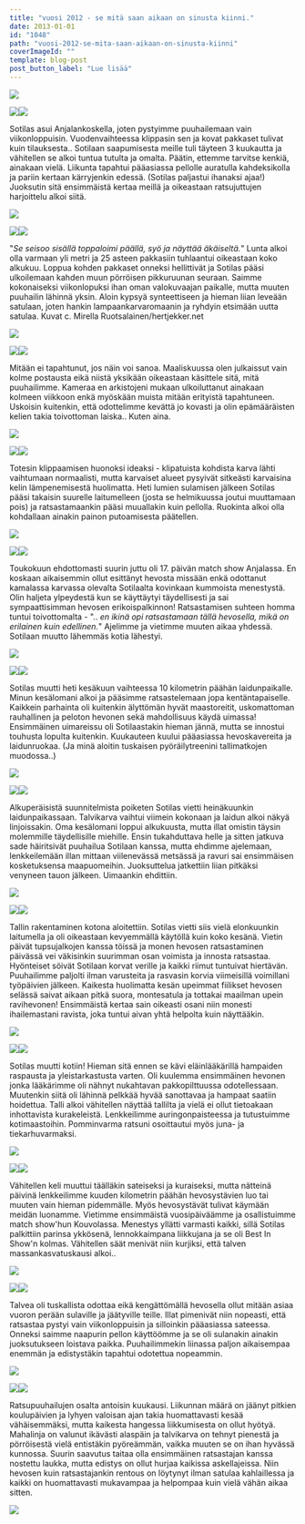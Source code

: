 ```yaml
---
title: "vuosi 2012 - se mitä saan aikaan on sinusta kiinni."
date: 2013-01-01
id: "1048"
path: "vuosi-2012-se-mita-saan-aikaan-on-sinusta-kiinni"
coverImageId: ""
template: blog-post
post_button_label: "Lue lisää"
---
```


[![](/images/tammikuu.jpg)](http://1.bp.blogspot.com/-NyqIfVZmo9k/UOBB1EarH_I/AAAAAAAAEds/_e107Yu2b3A/s1600/tammikuu.jpg)

[![](/images/IMG_3345.jpg)](http://1.bp.blogspot.com/-zMDhBoCbMls/UOGiX-DHnuI/AAAAAAAAEfw/5Yadx-14qIg/s1600/IMG_3345.jpg)[![](</images/S3+(6).jpg>)](<http://2.bp.blogspot.com/-2tHUswttr7Y/UOGicDtmzyI/AAAAAAAAEgI/cGtTYGUPjPY/s1600/S3+(6).jpg>)

Sotilas asui Anjalankoskella, joten pystyimme puuhailemaan vain viikonloppuisin. Vuodenvaihteessa klippasin sen ja kovat pakkaset tulivat kuin tilauksesta.. Sotilaan saapumisesta meille tuli täyteen 3 kuukautta ja vähitellen se alkoi tuntua tutulta ja omalta. Päätin, ettemme tarvitse kenkiä, ainakaan vielä. Liikunta tapahtui pääasiassa pellolle auratulla kahdeksikolla ja pariin kertaan kärryjenkin edessä. (Sotilas paljastui ihanaksi ajaa!) Juoksutin sitä ensimmäistä kertaa meillä ja oikeastaan ratsujuttujen harjoittelu alkoi siitä.

[![](/images/helmikuu.jpg)](http://1.bp.blogspot.com/-2cYSATlORdE/UOBBvOt0RpI/AAAAAAAAEcs/BJPDIZ3duF0/s1600/helmikuu.jpg)

[![](/images/unknown_soldier17.jpg)](http://1.bp.blogspot.com/-pOL8Qu6307g/UOGjEQr838I/AAAAAAAAEgg/qP1dNT9JhqE/s1600/unknown_soldier17.jpg)[![](/images/unknown_soldier_apex1.jpg)](http://1.bp.blogspot.com/-s-1gCpHYx94/UOGjGPpQE8I/AAAAAAAAEgo/WAhiN_eH6aw/s1600/unknown_soldier_apex1.jpg)

"_Se seisoo sisällä toppaloimi päällä, syö ja näyttää äkäiseltä._" Lunta alkoi olla varmaan yli metri ja 25 asteen pakkasiin tuhlaantui oikeastaan koko alkukuu. Loppua kohden pakkaset onneksi hellittivät ja Sotilas pääsi ulkoilemaan kahden muun pörröisen pikkuruunan seuraan. Saimme kokonaiseksi viikonlopuksi ihan oman valokuvaajan paikalle, mutta muuten puuhailin lähinnä yksin. Aloin kypsyä synteettiseen ja hieman liian leveään satulaan, joten hankin lampaankarvaromaanin ja ryhdyin etsimään uutta satulaa. Kuvat c. Mirella Ruotsalainen/hertjekker.net

[![](/images/maaliskuu.jpg)](http://3.bp.blogspot.com/-WcqgJble1Yg/UOBByvAFqVI/AAAAAAAAEdU/piT784YJxwo/s1600/maaliskuu.jpg)

[![](/images/IMG_4795.jpg)](http://1.bp.blogspot.com/-2AAwQfeSb50/UOL_rmnMa3I/AAAAAAAAEnc/ootNvk1DKBM/s1600/IMG_4795.jpg)[![](/images/IMG_4775.jpg)](http://3.bp.blogspot.com/-rv0VAPdF8uE/UOL_oCPhoBI/AAAAAAAAEnU/_Jy6EPtEGZg/s1600/IMG_4775.jpg)

Mitään ei tapahtunut, jos näin voi sanoa. Maaliskuussa olen julkaissut vain kolme postausta eikä niistä yksikään oikeastaan käsittele sitä, mitä puuhailimme. Kameraa en arkistojeni mukaan ulkoiluttanut ainakaan kolmeen viikkoon enkä myöskään muista mitään erityistä tapahtuneen. Uskoisin kuitenkin, että odottelimme kevättä jo kovasti ja olin epämääräisten kelien takia toivottoman laiska.. Kuten aina.

[![](/images/huhtikuu.jpg)](http://3.bp.blogspot.com/-NdSeiiLFkdw/UOBBv76hL7I/AAAAAAAAEc0/_lz5_4sVcjA/s1600/huhtikuu.jpg)

[![](/images/IMG_8952.jpg)](http://4.bp.blogspot.com/-EqSwXW3xHDY/UOGkGErKeYI/AAAAAAAAEg8/1UcozF51thk/s1600/IMG_8952.jpg)[![](/images/IMG_8795.jpg)](http://1.bp.blogspot.com/-vKPygv4Gr9U/UOGkE9bjKXI/AAAAAAAAEg0/qoWdh_OCaLE/s1600/IMG_8795.jpg)

Totesin klippaamisen huonoksi ideaksi - klipatuista kohdista karva lähti vaihtumaan normaalisti, mutta karvaiset alueet pysyivät sitkeästi karvaisina kelin lämpenemisestä huolimatta. Heti lumien sulamisen jälkeen Sotilas pääsi takaisin suurelle laitumelleen (josta se helmikuussa joutui muuttamaan pois) ja ratsastamaankin pääsi muuallakin kuin pellolla. Ruokinta alkoi olla kohdallaan ainakin painon putoamisesta päätellen.

[![](/images/toukokuu.jpg)](http://4.bp.blogspot.com/-388MR0tMrTo/UOBB1oOfSNI/AAAAAAAAEd0/Bl9v7yeGwE0/s1600/toukokuu.jpg)

[![](/images/IMG_0312.jpg)](http://1.bp.blogspot.com/-YX-1kpUFiok/UOL-CkSmNYI/AAAAAAAAEk4/71DknFV5OH8/s1600/IMG_0312.jpg)[![](/images/IMG_9765.jpg)](http://4.bp.blogspot.com/-uOxeowU5e_4/UOL-KHimUXI/AAAAAAAAElY/kIG4A9O5ko4/s1600/IMG_9765.jpg)

Toukokuun ehdottomasti suurin juttu oli 17. päivän match show Anjalassa. En koskaan aikaisemmin ollut esittänyt hevosta missään enkä odottanut kamalassa karvassa olevalta Sotilaalta kovinkaan kummoista menestystä. Olin haljeta ylpeydestä kun se käyttäytyi täydellisesti ja sai sympaattisimman hevosen erikoispalkinnon! Ratsastamisen suhteen homma tuntui toivottomalta - ".. _en ikinä opi ratsastamaan tällä hevosella, mikä on erilainen kuin edellinen._" Ajelimme ja vietimme muuten aikaa yhdessä. Sotilaan muutto lähemmäs kotia lähestyi.

[![](/images/kesakuu.jpg)](http://1.bp.blogspot.com/-4q5ZXkjNxPE/UOBBxZmv6QI/AAAAAAAAEdE/-jiISi9_5eA/s1600/kesakuu.jpg)

[![](/images/IMG_1893.jpg)](http://1.bp.blogspot.com/-qh2k5xlSLV0/UOL-F9q61RI/AAAAAAAAElI/uFMvMmAAmio/s1600/IMG_1893.jpg)[![](/images/IMG_0711.jpg)](http://2.bp.blogspot.com/-Yrfzl0hEHh8/UOL-Efcl7-I/AAAAAAAAElA/8uOkJKND65w/s1600/IMG_0711.jpg)

Sotilas muutti heti kesäkuun vaihteessa 10 kilometrin päähän laidunpaikalle. Minun kesälomani alkoi ja pääsimme ratsastelemaan jopa kentäntapaiselle. Kaikkein parhainta oli kuitenkin älyttömän hyvät maastoreitit, uskomattoman rauhallinen ja peloton hevonen sekä mahdollisuus käydä uimassa! Ensimmäinen uimareissu oli Sotilaastakin hieman jännä, mutta se innostui touhusta lopulta kuitenkin. Kuukauteen kuului pääasiassa hevoskavereita ja laidunruokaa. (Ja minä aloitin tuskaisen pyöräilytreenini tallimatkojen muodossa..)

[![](/images/heinakuu.jpg)](http://2.bp.blogspot.com/--LnEmIQA4eQ/UOBBuef-udI/AAAAAAAAEck/_AaJKqrsVwY/s1600/heinakuu.jpg)

[![](/images/IMG_6432.jpg)](http://4.bp.blogspot.com/-7gl4rCfbgvM/UOMEq__O5BI/AAAAAAAAEqk/6BdsTdIYpzk/s1600/IMG_6432.jpg)[![](/images/IMG_7429.jpg)](http://4.bp.blogspot.com/-t92KmaFViuM/UOMEsTgNKYI/AAAAAAAAEqs/qnfF7u3cHMw/s1600/IMG_7429.jpg)

Alkuperäisistä suunnitelmista poiketen Sotilas vietti heinäkuunkin laidunpaikassaan. Talvikarva vaihtui viimein kokonaan ja laidun alkoi näkyä linjoissakin. Oma kesälomani loppui alkukuusta, mutta illat omistin täysin molemmille täydellisille miehille. Ensin tukahduttava helle ja sitten jatkuva sade häiritsivät puuhailua Sotilaan kanssa, mutta ehdimme ajelemaan, lenkkeilemään illan mittaan viilenevässä metsässä ja ravuri sai ensimmäisen kosketuksensa maapuomeihin. Juoksuttelua jatkettiin liian pitkäksi venyneen tauon jälkeen. Uimaankin ehdittiin.

[![](/images/elokuu.jpg)](http://4.bp.blogspot.com/-neAmWbs77cI/UOBBtSyE4lI/AAAAAAAAEcg/Pgzp4fYBB4w/s1600/elokuu.jpg)

[![](/images/IMG_2886.jpg)](http://2.bp.blogspot.com/-ksX2YV6WwQc/UOMDklB2IxI/AAAAAAAAEqY/Sc9dbk6BxCs/s1600/IMG_2886.jpg)[![](/images/IMG_8916.jpg)](http://3.bp.blogspot.com/-LlT4mFA4SWU/UOMDGNvD0HI/AAAAAAAAEp4/ZpMsgfmP6pM/s1600/IMG_8916.jpg)

Tallin rakentaminen kotona aloitettiin. Sotilas vietti siis vielä elonkuunkin laitumella ja oli oikeastaan kevyemmällä käytöllä kuin koko kesänä. Vietin päivät tupsujalkojen kanssa töissä ja monen hevosen ratsastaminen päivässä vei väkisinkin suurimman osan voimista ja innosta ratsastaa. Hyönteiset söivät Sotilaan korvat verille ja kaikki riimut tuntuivat hiertävän. Puuhailimme paljolti ilman varusteita ja rasvasin korvia viimeisillä voimillani työpäivien jälkeen. Kaikesta huolimatta kesän upeimmat fiilikset hevosen selässä saivat aikaan pitkä suora, montesatula ja tottakai maailman upein ravihevonen! Ensimmäistä kertaa sain oikeasti osani niin monesti ihailemastani ravista, joka tuntui aivan yhtä helpolta kuin näyttääkin.

[![](/images/syyskuu.jpg)](http://4.bp.blogspot.com/-AvESSFCrdiY/UOBB0fqINAI/AAAAAAAAEdk/C0trUy8IGa8/s1600/syyskuu.jpg)

[![](/images/2.jpg)](http://3.bp.blogspot.com/-ML8cg6X4gbo/UOMDBXG8L_I/AAAAAAAAEpY/MMU5m4Glc7k/s1600/2.jpg)[![](/images/IMG_8677.jpg)](http://2.bp.blogspot.com/-RZFADaL-qm4/UOMDFM7bZ7I/AAAAAAAAEpw/ZtkrcJLKr1M/s1600/IMG_8677.jpg)

Sotilas muutti kotiin! Hieman sitä ennen se kävi eläinlääkärillä hampaiden raspausta ja yleistarkastusta varten. Oli kuulemma ensimmäinen hevonen jonka lääkärimme oli nähnyt nukahtavan pakkopilttuussa odotellessaan. Muutenkin siitä oli lähinnä pelkkää hyvää sanottavaa ja hampaat saatiin hoidettua. Talli alkoi vähitellen näyttää tallilta ja vielä ei ollut tietoakaan inhottavista kurakeleistä. Lenkkeilimme auringonpaisteessa ja tutustuimme kotimaastoihin. Pomminvarma ratsuni osoittautui myös juna- ja tiekarhuvarmaksi.

[![](/images/lokakuu.jpg)](http://1.bp.blogspot.com/-s_3wr6VfIPo/UOBByKAKupI/AAAAAAAAEdM/nn87c-FnoCE/s1600/lokakuu.jpg)

[![](/images/IMG_9108.JPG)](http://4.bp.blogspot.com/-hpIenLTNQMw/UOMDHeiJPEI/AAAAAAAAEqA/XgNmeRXASOE/s1600/IMG_9108.JPG)[![](/images/IMG_7389.jpg)](http://2.bp.blogspot.com/-RINohk2mugk/UOMDDlQ4hJI/AAAAAAAAEpo/SVFadxe18no/s1600/IMG_7389.jpg)

Vähitellen keli muuttui täälläkin sateiseksi ja kuraiseksi, mutta nätteinä päivinä lenkkeilimme kuuden kilometrin päähän hevosystävien luo tai muuten vain hieman pidemmälle. Myös hevosystävät tulivat käymään meidän luonamme. Vietimme ensimmäistä vuosipäiväämme ja osallistuimme match show'hun Kouvolassa. Menestys yllätti varmasti kaikki, sillä Sotilas palkittiin parinsa ykkösenä, lennokkaimpana liikkujana ja se oli Best In Show'n kolmas. Vähitellen säät menivät niin kurjiksi, että talven massankasvatuskausi alkoi..

[![](/images/marraskuu.jpg)](http://3.bp.blogspot.com/-kK_FtwXqOSg/UOBBzXS3LII/AAAAAAAAEdc/hqYtg3z4R6M/s1600/marraskuu.jpg)

[![](/images/IMG_0268%C3%A5.JPG)](http://2.bp.blogspot.com/-Upsj0hmvQvQ/UOMDCUootNI/AAAAAAAAEpc/sQwioODIZFo/s1600/IMG_0268%C3%A5.JPG)[![](/images/IMG_0069.JPG)](http://2.bp.blogspot.com/-9Ft93PaftDs/UOMDLwPPTbI/AAAAAAAAEqQ/RY8pO62x6R4/s1600/IMG_0069.JPG)

Talvea oli tuskallista odottaa eikä kengättömällä hevosella ollut mitään asiaa vuoron perään sulaville ja jäätyville teille. Illat pimenivät niin nopeasti, että ratsastaa pystyi vain viikonloppuisin ja silloinkin pääasiassa sateessa. Onneksi saimme naapurin pellon käyttöömme ja se oli sulanakin ainakin juoksutukseen loistava paikka. Puuhailimmekin liinassa paljon aikaisempaa enemmän ja edistystäkin tapahtui odotettua nopeammin.

[![](/images/joulukuu.jpg)](http://1.bp.blogspot.com/-EC_JHWRzmIc/UOBBwbl96aI/AAAAAAAAEdA/378YJOalfWE/s1600/joulukuu.jpg)

[![](/images/IMG_0111x.JPG)](http://4.bp.blogspot.com/-Gs2U4Py-7uQ/UOMFXc_YJBI/AAAAAAAAEss/N7Pex2Tuds8/s1600/IMG_0111x.JPG)[![](/images/22.12.2004.JPG)](http://2.bp.blogspot.com/-vjxkaCCXaBE/UOMFQWNnkjI/AAAAAAAAEsk/IB3TCA5y-Ik/s1600/22.12.2004.JPG)

Ratsupuuhailujen osalta antoisin kuukausi. Liikunnan määrä on jäänyt pitkien koulupäivien ja lyhyen valoisan ajan takia huomattavasti kesää vähäisemmäksi, mutta kaikesta hangessa liikkumisesta on ollut hyötyä. Mahalinja on valunut ikävästi alaspäin ja talvikarva on tehnyt pienestä ja pörröisestä vielä entistäkin pyöreämmän, vaikka muuten se on ihan hyvässä kunnossa. Suurin saavutus taitaa olla ensimmäinen ratsastajan kanssa nostettu laukka, mutta edistys on ollut hurjaa kaikissa askellajeissa. Niin hevosen kuin ratsastajankin rentous on löytynyt ilman satulaa kahlaillessa ja kaikki on huomattavasti mukavampaa ja helpompaa kuin vielä vähän aikaa sitten.

[![](/images/ak.jpg)](http://1.bp.blogspot.com/-dZJaVegses4/UOM7mUEeyCI/AAAAAAAAEuo/BvFqqsbO2l0/s1600/ak.jpg)
